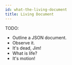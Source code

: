 ```yaml
---
id: what-the-living-document
title: Living Document
---
```

TODO:
* Outline a JSON document.
* Observe it.
* It's dead, Jim!
* What is life?
* It's motion!
